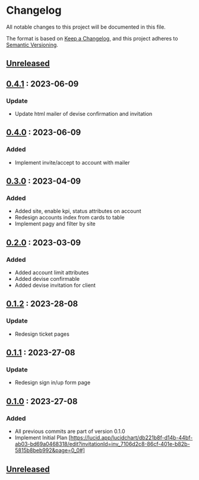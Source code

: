 # Changelog

All notable changes to this project will be documented in this file.

The format is based on [Keep a Changelog](https://keepachangelog.com),
and this project adheres to [Semantic Versioning](https://semver.org).

## [Unreleased]

## [0.4.1] : 2023-06-09

### Update

- Update html mailer of devise confirmation and invitation

## [0.4.0] : 2023-06-09

### Added

- Implement invite/accept to account with mailer

## [0.3.0] : 2023-04-09

### Added

- Added site, enable kpi, status attributes on account
- Redesign accounts index from cards to table
- Implement pagy and filter by site

## [0.2.0] : 2023-03-09

### Added

- Added account limit attributes
- Added devise confirmable
- Added devise invitation for client

## [0.1.2] : 2023-28-08

### Update

- Redesign ticket pages

## [0.1.1] : 2023-27-08

### Update

- Redesign sign in/up form page

## [0.1.0] : 2023-27-08

### Added

- All previous commits are part of version 0.1.0
- Implement Initial Plan [https://lucid.app/lucidchart/db221b8f-d14b-44bf-ab03-bd69a0468318/edit?invitationId=inv_7106d2c8-86cf-401e-b82b-5815b8beb992&page=0_0#]

## [Unreleased]
[unreleased]: https://github.com/danrayfr/unified/branch/development#diff
[0.4.1]: https://github.com/danrayfr/unified/pull/8
[0.4.0]: https://github.com/danrayfr/unified/pull/7
[0.3.0]: https://github.com/danrayfr/unified/pull/6
[0.2.0]: https://github.com/danrayfr/unified/pull/5
[0.1.2]: https://github.com/danrayfr/unified/pull/3
[0.1.1]: https://github.com/danrayfr/unified/pull/1
[0.1.0]: https://github.com/danrayfr/unified
